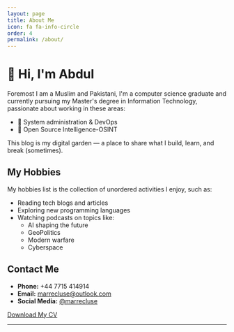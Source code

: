 ```yaml
---
layout: page
title: About Me
icon: fa fa-info-circle
order: 4
permalink: /about/
---
```


# 👋 Hi, I'm Abdul

Foremost I am a Muslim and Pakistani, I'm a computer science graduate and currently pursuing my Master's degree in Information Technology, passionate about working in these areas:

- 🔧 System administration & DevOps
- 🐧 Open Source Intelligence-OSINT


This blog is my digital garden — a place to share what I build, learn, and break (sometimes).

## My Hobbies

My hobbies list is the collection of unordered activities I enjoy, such as:

- Reading tech blogs and articles
- Exploring new programming languages
- Watching podcasts on topics like:
  - AI shaping the future
  - GeoPolitics
  - Modern warfare
  - Cyberspace


## Contact Me

- **Phone:** +44 7715 414914  
- **Email:** [marrecluse@outlook.com](mailto:marrecluse@outlook.com)  
- **Social Media:** [@marrecluse](https://twitter.com/marrecluse)  


<a href="/assets/docs/abdul-cv.pdf" download class="btn btn-outline-secondary" style="margin-top: 20px;">
   Download My CV
</a>

---